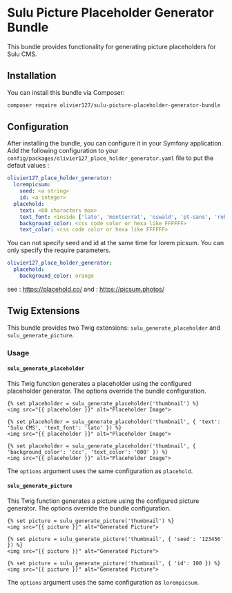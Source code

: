 # Sulu Picture Placeholder Generator Bundle

This bundle provides functionality for generating picture placeholders for Sulu CMS.

## Installation

You can install this bundle via Composer:

```bash
composer require olivier127/sulu-picture-placeholder-generator-bundle
```

## Configuration

After installing the bundle, you can configure it in your Symfony application. Add the following configuration to your `config/packages/olivier127_place_holder_generator.yaml` file to put the defaut values :

```yaml
olivier127_place_holder_generator:
  lorempicsum:
    seed: <a string>
    id: <a integer>
  placehold:
    text: <60 characters max>
    text_font: <inside ['lato', 'montserrat', 'oswald', 'pt-sans', 'roboto', 'lora', 'open-sans', 'playfair-display', 'raleway', 'source-sans-pro', 'oswald']>
    background_color: <css code color or hexa like FFFFFF>
    text_color: <css code color or hexa like FFFFFF>
```

You can not specify seed and id at the same time for lorem picsum.
You can only specify the require parameters.
```yaml
olivier127_place_holder_generator:
  placehold:
    background_color: orange
```

see : https://placehold.co/
and : https://picsum.photos/


## Twig Extensions

This bundle provides two Twig extensions: `sulu_generate_placeholder` and `sulu_generate_picture`.

### Usage

#### `sulu_generate_placeholder`

This Twig function generates a placeholder using the configured placeholder generator. The options override the bundle configuration.

```twig
{% set placeholder = sulu_generate_placeholder('thumbnail') %}
<img src="{{ placeholder }}" alt="Placeholder Image">

{% set placeholder = sulu_generate_placeholder('thumbnail', { 'text': 'Sulu CMS', 'text_font': 'lato' }) %}
<img src="{{ placeholder }}" alt="Placeholder Image">

{% set placeholder = sulu_generate_placeholder('thumbnail', { 'background_color': 'ccc', 'text_color': '000' }) %}
<img src="{{ placeholder }}" alt="Placeholder Image">
```

The `options` argument uses the same configuration as `placehold`.

#### `sulu_generate_picture`

This Twig function generates a picture using the configured picture generator. The options override the bundle configuration.

```twig
{% set picture = sulu_generate_picture('thumbnail') %}
<img src="{{ picture }}" alt="Generated Picture">

{% set picture = sulu_generate_picture('thumbnail', { 'seed': '123456' }) %}
<img src="{{ picture }}" alt="Generated Picture">

{% set picture = sulu_generate_picture('thumbnail', { 'id': 100 }) %}
<img src="{{ picture }}" alt="Generated Picture">
```

The `options` argument uses the same configuration as `lorempicsum`.

